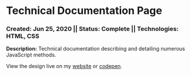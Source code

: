 # Technical Documentation Page
### Created: Jun 25, 2020 || Status: Complete || Technologies: HTML, CSS

**Description:** Technical documentation describing and detailing numerous JavaScript methods.

View the design live on my [website](https://tjonesdev.github.io/technical-documentation-page_htmlcss) or [codepen](https://codepen.io/justkeepprogramming/pen/wvayVZb).
